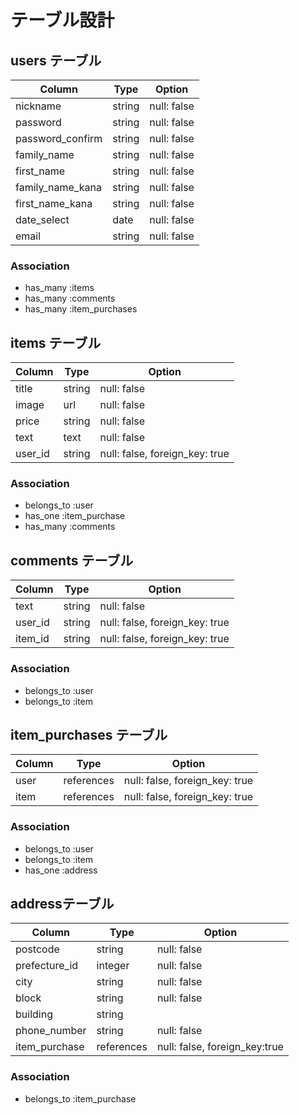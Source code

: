 # テーブル設計

## users テーブル

| Column           | Type   | Option      |
| ---------------- | ------ | ----------- |
| nickname         | string | null: false |
| password         | string | null: false |
| password_confirm | string | null: false |
| family_name      | string | null: false |
| first_name       | string | null: false |
| family_name_kana | string | null: false |
| first_name_kana  | string | null: false |
| date_select      | date   | null: false |
| email            | string | null: false |

### Association

- has_many :items
- has_many :comments
- has_many :item_purchases

## items テーブル

| Column            | Type   | Option                         |
| ----------------- | ------ | ------------------------------ |
| title             | string | null: false                    |
| image             | url    | null: false                    |
| price             | string | null: false                    |
| text              | text   | null: false                    |
| user_id           | string | null: false, foreign_key: true |

### Association

- belongs_to :user
- has_one :item_purchase
- has_many :comments


## comments テーブル

| Column  | Type   | Option                         |
| ------- | ------ | ------------------------------ |
| text    | string | null: false                    |
| user_id | string | null: false, foreign_key: true |
| item_id | string | null: false, foreign_key: true |

### Association

- belongs_to :user
- belongs_to :item

## item_purchases テーブル

| Column | Type       | Option                         |
| ------ | ---------- | ------------------------------ |
| user   | references | null: false, foreign_key: true |
| item   | references | null: false, foreign_key: true |

### Association

- belongs_to :user
- belongs_to :item
- has_one :address

## addressテーブル

| Column        | Type       | Option                        |
| ------------- | ---------- | ----------------------------- |
| postcode      | string     | null: false                   |
| prefecture_id | integer    | null: false                   |
| city          | string     | null: false                   |
| block         | string     | null: false                   |
| building      | string     |                               |
| phone_number  | string     | null: false                   |
| item_purchase | references | null: false, foreign_key:true |

### Association

- belongs_to :item_purchase
